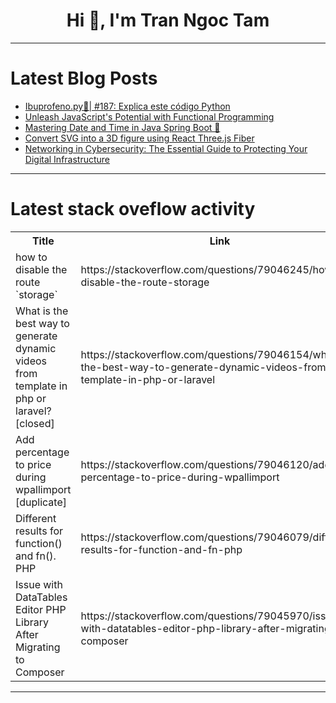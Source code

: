 <h1 align="center">Hi 👋, I'm Tran Ngoc Tam</h1>

---

# Latest Blog Posts 
<!-- BLOG-POST-LIST:START -->
- [Ibuprofeno.py💊| #187: Explica este código Python](https://dev.to/duxtech/ibuprofenopy-187-explica-este-codigo-python-4f01)
- [Unleash JavaScript&#39;s Potential with Functional Programming](https://dev.to/jancodes/unleash-javascripts-potential-with-functional-programming-4c2l)
- [Mastering Date and Time in Java Spring Boot 🚀](https://dev.to/agitrubard/mastering-date-and-time-in-java-spring-boot-2b5d)
- [Convert SVG into a 3D figure using React Three.js Fiber](https://dev.to/anapimolodec/convert-svg-into-a-3d-figure-using-react-threejs-fiber-33hc)
- [Networking in Cybersecurity: The Essential Guide to Protecting Your Digital Infrastructure](https://dev.to/abhijit_sathe_ec5cc8cbcf2/networking-in-cybersecurity-the-essential-guide-to-protecting-your-digital-infrastructure-58ep)
<!-- BLOG-POST-LIST:END -->

---

# Latest stack oveflow activity
<table>
  <tr><th>Title</th><th>Link</th></tr>
  <!-- STACKOVERFLOW:START --><tr><td>how to disable the route `storage`</td><td>https://stackoverflow.com/questions/79046245/how-to-disable-the-route-storage</td></tr><tr><td>What is the best way to generate dynamic videos from template in php or laravel? [closed]</td><td>https://stackoverflow.com/questions/79046154/what-is-the-best-way-to-generate-dynamic-videos-from-template-in-php-or-laravel</td></tr><tr><td>Add percentage to price during wpallimport [duplicate]</td><td>https://stackoverflow.com/questions/79046120/add-percentage-to-price-during-wpallimport</td></tr><tr><td>Different results for function&lpar;&rpar; and fn&lpar;&rpar;. PHP</td><td>https://stackoverflow.com/questions/79046079/different-results-for-function-and-fn-php</td></tr><tr><td>Issue with DataTables Editor PHP Library After Migrating to Composer</td><td>https://stackoverflow.com/questions/79045970/issue-with-datatables-editor-php-library-after-migrating-to-composer</td></tr><!-- STACKOVERFLOW:END -->
</table>

---


